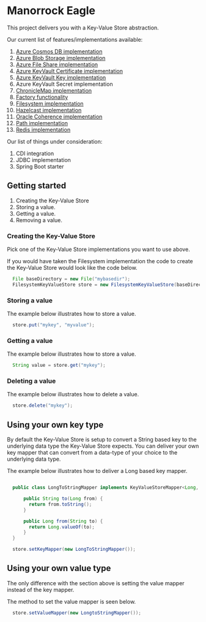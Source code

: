 # Manorrock Eagle

This project delivers you with a Key-Value Store abstraction.

Our current list of features/implementations available:

1. [Azure Cosmos DB implementation](azure/cosmosdb/README.md)
1. [Azure Blob Storage implementation](azure/blob/README.md)
1. [Azure File Share implementation](azure/fileshare/README.md)
1. [Azure KeyVault Certificate implementation](azure/keyvault-certificate/README.md)
1. [Azure KeyVault Key implementation](azure/keyvault-key/README.md)
1. Azure KeyVault Secret implementation
1. [ChronicleMap implementation](chroniclemap/README.md)
1. [Factory functionality](factory/README.md)
1. [Filesystem implementation](filesystem/README.md)
1. [Hazelcast implementation](hazelcast/README.md)
1. [Oracle Coherence implementation](coherence/README.md)
1. [Path implementation](path/README.md)
1. [Redis implementation](redis/README.md)

Our list of things under consideration:

1. CDI integration
1. JDBC implementation
1. Spring Boot starter

## Getting started

1. Creating the Key-Value Store
2. Storing a value.
3. Getting a value.
4. Removing a value.

### Creating the Key-Value Store

Pick one of the Key-Value Store implementations you want to use above. 

If you would have taken the Filesystem implementation the code to create the
Key-Value Store would look like the code below.

```java
  File baseDirectory = new File("mybasedir");
  FilesystemKeyValueStore store = new FilesystemKeyValueStore(baseDirectory);
```

### Storing a value

The example below illustrates how to store a value.

```java
  store.put("mykey", "myvalue");
```

### Getting a value

The example below illustrates how to store a value.

```java
  String value = store.get("mykey");
```

### Deleting a value

The example below illustrates how to delete a value.

```java
  store.delete("mykey");
```

## Using your own key type

By default the Key-Value Store is setup to convert a String based key to the
underlying data type the Key-Value Store expects. You can deliver your own key
mapper that can convert from a data-type of your choice to the underlying data
type.

The example below illustrates how to deliver a Long based key mapper.

```java

  public class LongToStringMapper implements KeyValueStoreMapper<Long, String> {

      public String to(Long from) {
        return from.toString();
      }

      public Long from(String to) {
        return Long.valueOf(to);
      }
  }

  store.setKeyMapper(new LongToStringMapper());

```

## Using your own value type

The only difference with the section above is setting the value mapper instead
of the key mapper.

The method to set the value mapper is seen below.

```java
  store.setValueMapper(new LongtoStringMapper());
```
